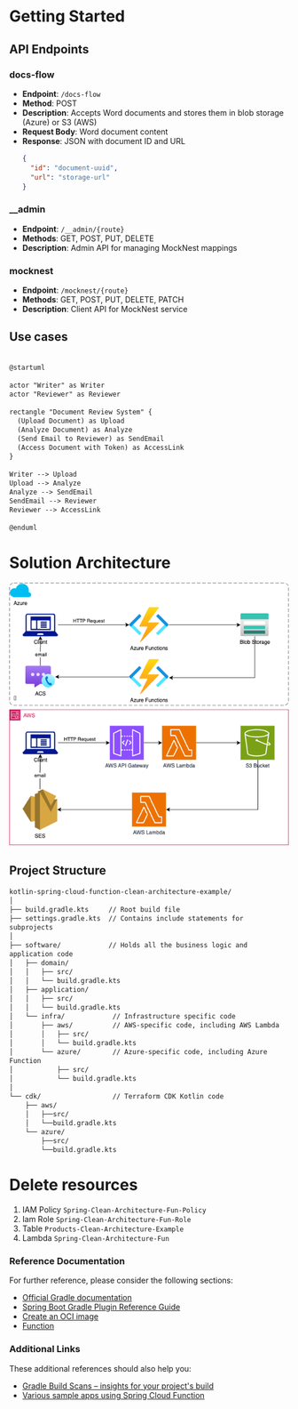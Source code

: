 # Getting Started

## API Endpoints

### docs-flow
- **Endpoint**: `/docs-flow`
- **Method**: POST
- **Description**: Accepts Word documents and stores them in blob storage (Azure) or S3 (AWS)
- **Request Body**: Word document content
- **Response**: JSON with document ID and URL
  ```json
  {
    "id": "document-uuid",
    "url": "storage-url"
  }
  ```

### __admin
- **Endpoint**: `/__admin/{route}`
- **Methods**: GET, POST, PUT, DELETE
- **Description**: Admin API for managing MockNest mappings

### mocknest
- **Endpoint**: `/mocknest/{route}`
- **Methods**: GET, POST, PUT, DELETE, PATCH
- **Description**: Client API for MockNest service

## Use cases
```plantuml

@startuml

actor "Writer" as Writer
actor "Reviewer" as Reviewer

rectangle "Document Review System" {
  (Upload Document) as Upload
  (Analyze Document) as Analyze
  (Send Email to Reviewer) as SendEmail
  (Access Document with Token) as AccessLink
}

Writer --> Upload
Upload --> Analyze
Analyze --> SendEmail
SendEmail --> Reviewer
Reviewer --> AccessLink

@enduml
```

# Solution Architecture
![SolutionDesign.png](docs/SolutionDesign.png)

## Project Structure

```
kotlin-spring-cloud-function-clean-architecture-example/
│
├── build.gradle.kts     // Root build file
├── settings.gradle.kts  // Contains include statements for subprojects
│
├── software/            // Holds all the business logic and application code
│   ├── domain/
│   │   ├── src/
│   │   └── build.gradle.kts
│   ├── application/
│   │   ├── src/
│   │   └── build.gradle.kts
│   └── infra/            // Infrastructure specific code
│       ├── aws/          // AWS-specific code, including AWS Lambda
│       │   ├── src/
│       │   └── build.gradle.kts
│       └── azure/        // Azure-specific code, including Azure Function
│           ├── src/
│           └── build.gradle.kts
│
└── cdk/                  // Terraform CDK Kotlin code
    ├── aws/
    │   ├──src/
    │   └──build.gradle.kts
    └── azure/
        ├──src/
        └──build.gradle.kts

```
# Delete resources
1. IAM Policy `Spring-Clean-Architecture-Fun-Policy`
2. Iam Role `Spring-Clean-Architecture-Fun-Role`
3. Table `Products-Clean-Architecture-Example`
4. Lambda `Spring-Clean-Architecture-Fun`


### Reference Documentation

For further reference, please consider the following sections:

* [Official Gradle documentation](https://docs.gradle.org)
* [Spring Boot Gradle Plugin Reference Guide](https://docs.spring.io/spring-boot/docs/3.1.4/gradle-plugin/reference/html/)
* [Create an OCI image](https://docs.spring.io/spring-boot/docs/3.1.4/gradle-plugin/reference/html/#build-image)
* [Function](https://docs.spring.io/spring-cloud-function/docs/current/reference/html/spring-cloud-function.html)

### Additional Links

These additional references should also help you:

* [Gradle Build Scans – insights for your project's build](https://scans.gradle.com#gradle)
* [Various sample apps using Spring Cloud Function](https://github.com/spring-cloud/spring-cloud-function/tree/main/spring-cloud-function-samples)
